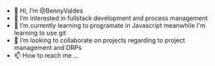 - 👋 Hi, I’m @BennyValdes
- 👀 I’m interested in fullstack development and process management
- 🌱 I’m currently learning to programate in Javascript meanwhile I'm learning to use git
- 💞️ I’m looking to collaborate on projects regarding to project management and DRPs
- 📫 How to reach me ...

<!---
BennyValdes/BennyValdes is a ✨ special ✨ repository because its `README.md` (this file) appears on your GitHub profile.
You can click the Preview link to take a look at your changes.
--->
